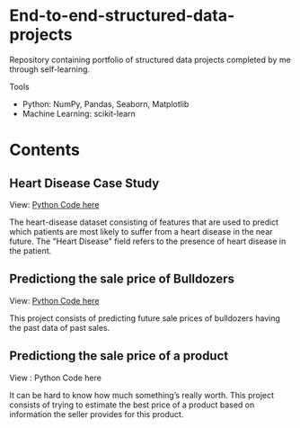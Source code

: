 # End-to-end-structured-data-projects
Repository containing portfolio of structured data projects completed by me through self-learning.

Tools
* Python: NumPy, Pandas, Seaborn, Matplotlib
* Machine Learning: scikit-learn

# Contents

## Heart Disease Case Study
View: [Python Code here](https://github.com/KwassiSenam/end-to-end-structured-data-projects/tree/main/heart-disease-project)

The heart-disease dataset consisting of features that are used to predict which patients are most likely to suffer from a heart disease in the near future.
The "Heart Disease" field refers to the presence of heart disease in the patient.


## Predictiong the sale price of Bulldozers
View: [Python Code here](https://github.com/KwassiSenam/end-to-end-structured-data-projects/tree/main/bulldozer-price-prediction-project)

This project consists of predicting future sale prices of bulldozers having the past data of past sales.

## Predictiong the sale price of a product
View : Python Code here

It can be hard to know how much something’s really worth. This project consists of trying to estimate the best price of a product based on information the seller provides for this product.
